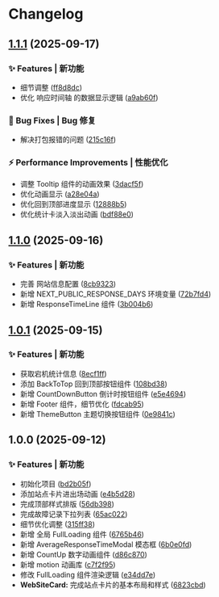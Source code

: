 # Changelog

## [1.1.1](https://github.com/baiwumm/UptimeKeeper/compare/1.1.0...1.1.1) (2025-09-17)

### ✨ Features | 新功能

* 细节调整 ([ff8d8dc](https://github.com/baiwumm/UptimeKeeper/commit/ff8d8dc76ec12fd5292580b354c9ce3ae57ddec5))
* 优化 响应时间轴 的数据显示逻辑 ([a9ab60f](https://github.com/baiwumm/UptimeKeeper/commit/a9ab60f57e84a365e0057129adec51e0572759ca))

### 🐛 Bug Fixes | Bug 修复

* 解决打包报错的问题 ([215c16f](https://github.com/baiwumm/UptimeKeeper/commit/215c16f0d13ed2a9e905ae8fad4a12b8a1347900))

### ⚡ Performance Improvements | 性能优化

* 调整 Tooltip 组件的动画效果 ([3dacf5f](https://github.com/baiwumm/UptimeKeeper/commit/3dacf5f02d2af38e27ec058b4981945beaa94abf))
* 优化动画显示 ([a28e04a](https://github.com/baiwumm/UptimeKeeper/commit/a28e04a123611b19340311a76e3f6aba28a027ee))
* 优化回到顶部进度显示 ([12888b5](https://github.com/baiwumm/UptimeKeeper/commit/12888b560d4d8ed7e197ca6b0537a669589c9da9))
* 优化统计卡淡入淡出动画 ([bdf88e0](https://github.com/baiwumm/UptimeKeeper/commit/bdf88e06a7624a83df5bb5090d1788dd3d967e46))

## [1.1.0](https://github.com/baiwumm/UptimeKeeper/compare/1.0.1...1.1.0) (2025-09-16)

### ✨ Features | 新功能

* 完善 网站信息配置 ([8cb9323](https://github.com/baiwumm/UptimeKeeper/commit/8cb93237bf59d91a4c848b9fb0df874f78f411f2))
* 新增 NEXT_PUBLIC_RESPONSE_DAYS 环境变量 ([72b7fd4](https://github.com/baiwumm/UptimeKeeper/commit/72b7fd43d0065d5e043a184068f884754b1184ba))
* 新增 ResponseTimeLine 组件 ([3b004b6](https://github.com/baiwumm/UptimeKeeper/commit/3b004b67fb35ac09c6994c40bda648eeafc0443a))

## [1.0.1](https://github.com/baiwumm/UptimeKeeper/compare/1.0.0...1.0.1) (2025-09-15)

### ✨ Features | 新功能

* 获取宕机统计信息 ([8ecf1ff](https://github.com/baiwumm/UptimeKeeper/commit/8ecf1ff92f5ede906fde11c5cca4258d24b8199b))
* 添加 BackToTop 回到顶部按钮组件 ([108bd38](https://github.com/baiwumm/UptimeKeeper/commit/108bd38987e214c2729d48b35c92fd2d99c3b957))
* 新增 CountDownButton 倒计时按钮组件 ([e5e4694](https://github.com/baiwumm/UptimeKeeper/commit/e5e4694ed81960aa6d06bde91fee534c687f0872))
* 新增 Footer 组件，细节优化 ([fdcab95](https://github.com/baiwumm/UptimeKeeper/commit/fdcab95cf6696bf7d14d7d6e80bf2f76db2e9ca6))
* 新增 ThemeButton 主题切换按钮组件 ([0e9841c](https://github.com/baiwumm/UptimeKeeper/commit/0e9841ce08c4bc7ce5aaf9adee888ddab4e61934))

## 1.0.0 (2025-09-12)

### ✨ Features | 新功能

* 初始化项目 ([bd2b05f](https://github.com/baiwumm/UptimeKeeper/commit/bd2b05f9c729410b063adfc102eab6e6e9c2d063))
* 添加站点卡片进出场动画 ([e4b5d28](https://github.com/baiwumm/UptimeKeeper/commit/e4b5d28578e96298113f0acc578494c38828219b))
* 完成顶部样式排版 ([56db398](https://github.com/baiwumm/UptimeKeeper/commit/56db398befd6736c16012a3eed0c84cf9e457ade))
* 完成故障记录下拉列表 ([65ac022](https://github.com/baiwumm/UptimeKeeper/commit/65ac02298797eaf70212e115be470e677710769d))
* 细节优化调整 ([315ff38](https://github.com/baiwumm/UptimeKeeper/commit/315ff38591f9dd776b8b4fc31b839a4185b26d65))
* 新增 全局 FullLoading 组件 ([6765b46](https://github.com/baiwumm/UptimeKeeper/commit/6765b46d2907d3fd516be553ebad4090a57353fd))
* 新增 AverageResponseTimeModal 模态框 ([6b0e0fd](https://github.com/baiwumm/UptimeKeeper/commit/6b0e0fd055bd7d0dbc5dd1185f0c436cdf036d4c))
* 新增 CountUp 数字动画组件 ([d86c870](https://github.com/baiwumm/UptimeKeeper/commit/d86c870eb7d5c835a22c2646b1da53aa4b346c59))
* 新增 motion 动画库 ([c7f2f95](https://github.com/baiwumm/UptimeKeeper/commit/c7f2f956fb21b43db45c7e5905779ae839f7b986))
* 修改 FullLoading 组件渲染逻辑 ([e34dd7e](https://github.com/baiwumm/UptimeKeeper/commit/e34dd7e52cdb425b8206a67d9bfa7feb0f5558d0))
* **WebSiteCard:** 完成站点卡片的基本布局和样式 ([6823cbd](https://github.com/baiwumm/UptimeKeeper/commit/6823cbd6d803e442174a5b194b98790f53d94c25))
